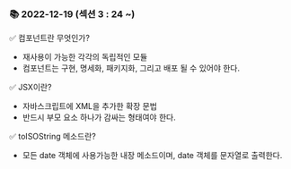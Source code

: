### 📚 2022-12-19 (섹션 3 : 24 ~)
✅ 컴포넌트란 무엇인가? <br/>
- 재사용이 가능한 각각의 독립적인 모듈
- 컴포넌트는 구현, 명세화, 패키지화, 그리고 배포 될 수 있어야 한다.

✅ JSX이란? <br/>
- 자바스크립트에 XML을 추가한 확장 문법
- 반드시 부모 요소 하나가 감싸는 형태여야 한다.

✅ toISOString 메소드란? <br/>
- 모든 date 객체에 사용가능한 내장 메소드이며, date 객체를 문자열로 출력한다.